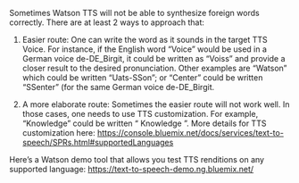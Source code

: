 Sometimes Watson TTS will not be able to synthesize foreign words correctly. 
There are at least 2 ways to approach that:

1.	Easier route: One can write the word as it sounds in the target TTS Voice. For instance, if the English word “Voice” would be used in a German voice de-DE_Birgit, it could be written as “Voiss” and provide a closer result to the desired pronunciation. Other  examples are “Watson” which could be written “Uats-SSon”; or “Center” could be written “SSenter” (for the same German voice de-DE_Birgit.

2.	A more elaborate route:  Sometimes the easier route will not work well. In those cases, one needs to use TTS customization. For example, “Knowledge” could be written “<phoneme alphabet="ibm" ph="nolEdZ"> Knowledge </phoneme>”. More details for TTS customization here:  https://console.bluemix.net/docs/services/text-to-speech/SPRs.html#supportedLanguages

Here’s a Watson demo tool that allows you test TTS renditions on any supported language:  https://text-to-speech-demo.ng.bluemix.net/
